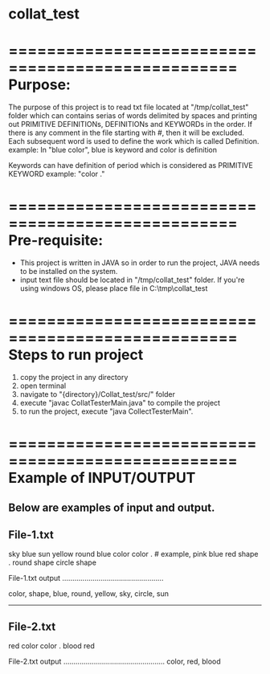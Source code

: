# collat_test

==================================================
Purpose:
==================================================

The purpose of this project is  to read txt file located at "/tmp/collat_test" folder which can contains serias of words delimited by spaces and printing out PRIMITIVE DEFINITIONs, DEFINITIONs and KEYWORDs in the order.
If there is any comment in the file starting with #, then it will be excluded.
Each subsequent word is used to define the work which is called Definition.
example: In "blue color", blue is keyword and color is definition

Keywords can have definition of period which is considered as PRIMITIVE KEYWORD
example: "color ."



==================================================
Pre-requisite:
==================================================
- This project is written in JAVA so in order to run the project, JAVA needs to be installed on the system.
- input text file should be located in "/tmp/collat_test" folder. If you're using windows OS, please place file in C:\tmp\collat_test


==================================================
Steps to run project
==================================================
1) copy the project in any directory
2) open terminal
3) navigate to "{directory}/Collat_test/src/" folder
4) execute "javac CollatTesterMain.java" to compile the project
5) to run the project, execute "java CollectTesterMain".


==================================================
Example of INPUT/OUTPUT 
==================================================
Below are examples of input and output.
-------------------------------------------------
File-1.txt
-------------------------------------------------

sky blue 
sun yellow round 
blue color
color . # example, pink blue red
shape .
round shape
circle shape

File-1.txt output
..................................................

color, shape, blue, round, yellow, sky, circle, sun

-------------------------------------------------
File-2.txt
-------------------------------------------------

red color
color .
blood red

File-2.txt output
..................................................
color, red, blood
